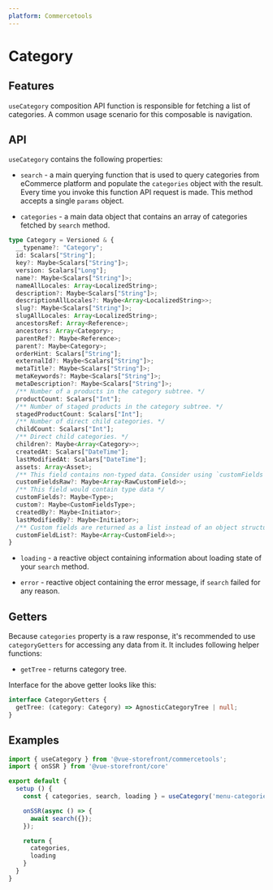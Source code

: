 ```yaml
---
platform: Commercetools
---
```


# Category

## Features

`useCategory` composition API function is responsible for fetching a list of categories. A common usage scenario for this composable is navigation.

## API

`useCategory` contains the following properties:

- `search` - a main querying function that is used to query categories from eCommerce platform and populate the `categories` object with the result. Every time you invoke this function API request is made. This method accepts a single `params` object.

- `categories` - a main data object that contains an array of categories fetched by `search` method.

```ts
type Category = Versioned & {
  __typename?: "Category";
  id: Scalars["String"];
  key?: Maybe<Scalars["String"]>;
  version: Scalars["Long"];
  name?: Maybe<Scalars["String"]>;
  nameAllLocales: Array<LocalizedString>;
  description?: Maybe<Scalars["String"]>;
  descriptionAllLocales?: Maybe<Array<LocalizedString>>;
  slug?: Maybe<Scalars["String"]>;
  slugAllLocales: Array<LocalizedString>;
  ancestorsRef: Array<Reference>;
  ancestors: Array<Category>;
  parentRef?: Maybe<Reference>;
  parent?: Maybe<Category>;
  orderHint: Scalars["String"];
  externalId?: Maybe<Scalars["String"]>;
  metaTitle?: Maybe<Scalars["String"]>;
  metaKeywords?: Maybe<Scalars["String"]>;
  metaDescription?: Maybe<Scalars["String"]>;
  /** Number of a products in the category subtree. */
  productCount: Scalars["Int"];
  /** Number of staged products in the category subtree. */
  stagedProductCount: Scalars["Int"];
  /** Number of direct child categories. */
  childCount: Scalars["Int"];
  /** Direct child categories. */
  children?: Maybe<Array<Category>>;
  createdAt: Scalars["DateTime"];
  lastModifiedAt: Scalars["DateTime"];
  assets: Array<Asset>;
  /** This field contains non-typed data. Consider using `customFields` as a typed alternative. */
  customFieldsRaw?: Maybe<Array<RawCustomField>>;
  /** This field would contain type data */
  customFields?: Maybe<Type>;
  custom?: Maybe<CustomFieldsType>;
  createdBy?: Maybe<Initiator>;
  lastModifiedBy?: Maybe<Initiator>;
  /** Custom fields are returned as a list instead of an object structure. */
  customFieldList?: Maybe<Array<CustomField>>;
}
```

- `loading` - a reactive object containing information about loading state of your `search` method.

- `error` - reactive object containing the error message, if `search` failed for any reason.

## Getters

Because `categories` property is a raw response, it's recommended to use `categoryGetters` for accessing any data from it. It includes following helper functions:

- `getTree` - returns category tree.

Interface for the above getter looks like this:

```ts
interface CategoryGetters {
  getTree: (category: Category) => AgnosticCategoryTree | null;
}
```

## Examples

```js
import { useCategory } from '@vue-storefront/commercetools';
import { onSSR } from '@vue-storefront/core'

export default {
  setup () {
    const { categories, search, loading } = useCategory('menu-categories');

    onSSR(async () => {
      await search({});
    });

    return {
      categories,
      loading
    }
  }
}
```
